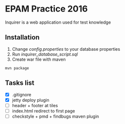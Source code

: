# EPAM Practice 2016
Inquirer is a web application used for test knowledge

## Installation
1. Change *config.properties* to your database properties
2. Run *inquirer_database_script.sql*
3. Create war file with maven
```
mvn package
```

## Tasks list

- [x] .gitignore
- [x] jetty deploy plugin
- [ ] header + footer at tiles
- [ ] index.html redirect to first page
- [ ] checkstyle + pmd + findbugs maven plugin
